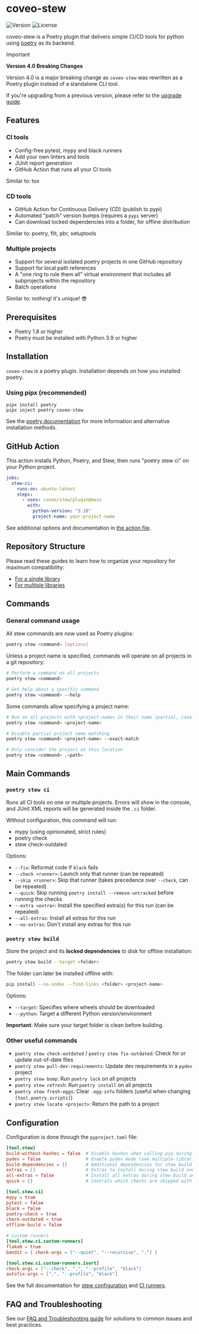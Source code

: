 # coveo-stew

![Version](https://img.shields.io/pypi/v/coveo-stew)
![License](https://img.shields.io/github/license/coveo/stew)

coveo-stew is a Poetry plugin that delivers simple CI/CD tools for python using [poetry](https://python-poetry.org) as its backend.

> [!IMPORTANT]
> **Version 4.0 Breaking Changes**
> 
> Version 4.0 is a major breaking change as `coveo-stew` was rewritten as a Poetry plugin instead of a standalone CLI tool.
> 
> If you're upgrading from a previous version, please refer to the [upgrade guide](./README_UPGRADE.md).

## Features

### CI tools
- Config-free pytest, mypy and black runners
- Add your own linters and tools
- JUnit report generation
- GitHub Action that runs all your CI tools

Similar to: tox

### CD tools
- GitHub Action for Continuous Delivery (CD) (publish to pypi)
- Automated "patch" version bumps (requires a `pypi` server)
- Can download locked dependencies into a folder, for offline distribution

Similar to: poetry, flit, pbr, setuptools

### Multiple projects
- Support for several isolated poetry projects in one GitHub repository
- Support for local path references
- A "one ring to rule them all" virtual environment that includes all subprojects within the repository
- Batch operations

Similar to: nothing! it's unique! 😎

## Prerequisites

- Poetry 1.8 or higher
- Poetry must be installed with Python 3.9 or higher

## Installation

`coveo-stew` is a poetry plugin. Installation depends on how you installed poetry.

### Using pipx (recommended)

```shell
pipx install poetry
pipx inject poetry coveo-stew
```

See the [poetry documentation](https://python-poetry.org/docs/plugins/#using-plugins) for more information and alternative installation methods.

## GitHub Action

This action installs Python, Poetry, and Stew, then runs "poetry stew ci" on your Python project.

```yml
jobs:
  stew-ci:
    runs-on: ubuntu-latest
    steps:
      - uses: coveo/stew/plugin@main
        with:
          python-version: "3.10"
          project-name: your-project-name
```

See additional options and documentation in [the action file](plugin/action.yml).

## Repository Structure

Please read these guides to learn how to organize your repository for maximum compatibility:

- [For a single library](README_SINGLE_LIBRARY.md)
- [For multiple libraries](README_MULTIPLE_LIBRARIES.md)

## Commands

### General command usage

All stew commands are now used as Poetry plugins:

```bash
poetry stew <command> [options]
```

Unless a project name is specified, commands will operate on all projects in a git repository:

```bash
# Perform a command on all projects
poetry stew <command>

# Get help about a specific command
poetry stew <command> --help
```

Some commands allow specifying a project name:

```bash
# Run on all projects with <project-name> in their name (partial, case-insensitive)
poetry stew <command> <project-name>

# Disable partial project name matching
poetry stew <command> <project-name> --exact-match

# Only consider the project at this location
poetry stew <command> .<path>
```

## Main Commands

### `poetry stew ci`

Runs all CI tools on one or multiple projects. Errors will show in the console, and JUnit XML reports will be generated inside the `.ci` folder.

Without configuration, this command will run:
- mypy (using opinionated, strict rules)
- poetry check
- stew check-outdated

Options:
- `--fix`: Reformat code if `black` fails
- `--check <runner>`: Launch only that runner (can be repeated)
- `--skip <runner>`: Skip that runner (takes precedence over `--check`, can be repeated)
- `--quick`: Skip running `poetry install --remove-untracked` before running the checks
- `--extra <extra>`: Install the specified extra(s) for this run (can be repeated)
- `--all-extras`: Install all extras for this run
- `--no-extras`: Don't install any extras for this run

### `poetry stew build`

Store the project and its **locked dependencies** to disk for offline installation:

```bash
poetry stew build --target <folder>
```

The folder can later be installed offline with:

```bash
pip install --no-index --find-links <folder> <project-name>
```

Options:
- `--target`: Specifies where wheels should be downloaded
- `--python`: Target a different Python version/environment

**Important**: Make sure your target folder is clean before building.

### Other useful commands

- `poetry stew check-outdated` / `poetry stew fix-outdated`: Check for or update out-of-date files
- `poetry stew pull-dev-requirements`: Update dev requirements in a `pydev` project
- `poetry stew bump`: Run `poetry lock` on all projects
- `poetry stew refresh`: Run `poetry install` on all projects
- `poetry stew fresh-eggs`: Clear `.egg-info` folders (useful when changing `[tool.poetry.scripts]`)
- `poetry stew locate <project>`: Return the path to a project

## Configuration

Configuration is done through the `pyproject.toml` file:

```toml
[tool.stew]
build-without-hashes = false  # Disable hashes when calling pip during stew build
pydev = false                 # Enable pydev mode (see multiple-libraries guide)
build-dependencies = {}       # Additional dependencies for stew build
extras = []                   # Extras to install during stew build and stew ci
all-extras = false            # Install all extras during stew build and stew ci
quick = {}                    # Controls which checks are skipped with --quick

[tool.stew.ci]
mypy = true
pytest = false
black = false
poetry-check = true
check-outdated = true
offline-build = false

# Custom runners
[tool.stew.ci.custom-runners]
flake8 = true
bandit = { check-args = ["--quiet", "--recursive", "."] }

[tool.stew.ci.custom-runners.isort]
check-args = ["--check", ".", "--profile", "black"]
autofix-args = [".", "--profile", "black"]
```

See the full documentation for [stew configuration](README_CONFIGURATION.md) and [CI runners](README_RUNNERS.md).

## FAQ and Troubleshooting

See our [FAQ and Troubleshooting guide](README_FAQ.md) for solutions to common issues and best practices.
